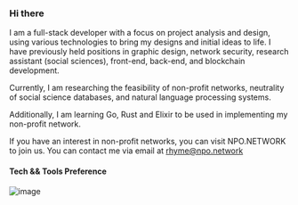 ### Hi there

I am a full-stack developer with a focus on project analysis and design, using various technologies to bring my designs and initial ideas to life. I have previously held positions in graphic design, network security, research assistant (social sciences), front-end, back-end, and blockchain development.

Currently, I am researching the feasibility of non-profit networks, neutrality of social science databases, and natural language processing systems. 

Additionally, I am learning Go, Rust and Elixir to be used in implementing my non-profit network.

If you have an interest in non-profit networks, you can visit NPO.NETWORK to join us.
You can contact me via email at rhyme@npo.network

#### Tech && Tools Preference

![image](https://user-images.githubusercontent.com/57232813/213842616-6dc9c89f-ad12-485e-9113-55a92b2d029e.png)
